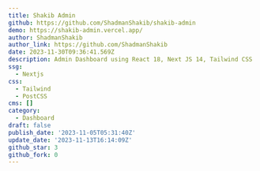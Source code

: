```yaml
---
title: Shakib Admin
github: https://github.com/ShadmanShakib/shakib-admin
demo: https://shakib-admin.vercel.app/
author: ShadmanShakib
author_link: https://github.com/ShadmanShakib
date: 2023-11-30T09:36:41.569Z
description: Admin Dashboard using React 18, Next JS 14, Tailwind CSS
ssg:
  - Nextjs
css:
  - Tailwind
  - PostCSS
cms: []
category:
  - Dashboard
draft: false
publish_date: '2023-11-05T05:31:40Z'
update_date: '2023-11-13T16:14:09Z'
github_star: 3
github_fork: 0
---
```


